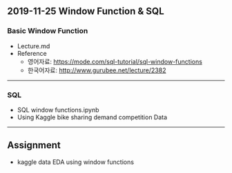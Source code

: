 ## 2019-11-25 Window Function & SQL
### Basic Window Function
* Lecture.md
* Reference
    * 영어자료: https://mode.com/sql-tutorial/sql-window-functions
    * 한국어자료: http://www.gurubee.net/lecture/2382 
---
### SQL
* SQL window functions.ipynb
* Using Kaggle bike sharing demand competition Data
---
## Assignment
* kaggle data EDA using window functions

